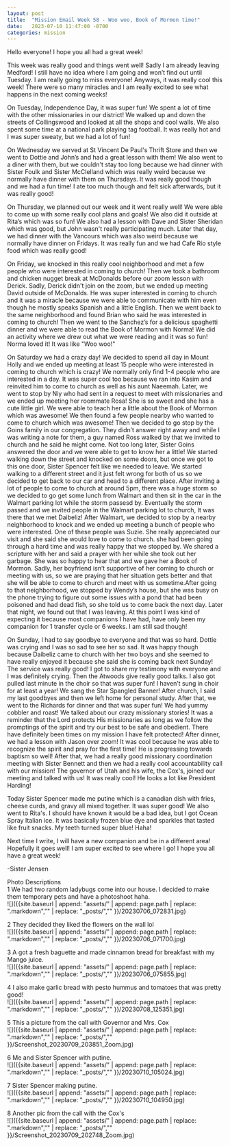 ```yaml
---
layout: post
title:  "Mission Email Week 58 - Woo woo, Book of Mormon time!"
date:   2023-07-10 11:47:00 -0700
categories: mission
---
```

Hello everyone! I hope you all had a great week!

This week was really good and things went well! Sadly I am already leaving Medford! I still have no idea where I am going and won’t find out until Tuesday. I am really going to miss everyone! Anyways, it was really cool this week! There were so many miracles and I am really excited to see what happens in the next coming weeks!

On Tuesday, Independence Day, it was super fun! We spent a lot of time with the other missionaries in our district! We walked up and down the streets of Collingswood and looked at all the shops and cool walls. We also spent some time at a national park playing tag football. It was really hot and I was super sweaty, but we had a lot of fun!

On Wednesday we served at St Vincent De Paul's Thrift Store and then we went to Dottie and John’s and had a great lesson with them! We also went to a diner with them, but we couldn't stay too long because we had dinner with Sister Foulk and Sister McClelland which was really weird because we normally have dinner with them on Thursdays. It was really good though and we had a fun time! I ate too much though and felt sick afterwards, but it was really good!

On Thursday, we planned out our week and it went really well! We were able to come up with some really cool plans and goals! We also did it outside at Rita’s which was so fun! We also had a lesson with Dave and Sister Sheridan which was good, but John wasn't really participating much. Later that day, we had dinner with the Vancours which was also weird because we normally have dinner on Fridays. It was really fun and we had Cafe Rio style food which was really good!

On Friday, we knocked in this really cool neighborhood and met a few people who were interested in coming to church! Then we took a bathroom and chicken nugget break at McDonalds before our zoom lesson with Derick. Sadly, Derick didn't join on the zoom, but we ended up meeting David outside of McDonalds. He was super interested in coming to church and it was a miracle because we were able to communicate with him even though he mostly speaks Spanish and a little English. Then we went back to the same neighborhood and found Brian who said he was interested in coming to church! Then we went to the Sanchez’s for a delicious spaghetti dinner and we were able to read the Book of Mormon with Norma! We did an activity where we drew out what we were reading and it was so fun! Norma loved it! It was like "Woo woo!"

On Saturday we had a crazy day! We decided to spend all day in Mount Holly and we ended up meeting at least 15 people who were interested in coming to church which is crazy! We normally only find 1-4 people who are interested in a day. It was super cool too because we ran into Kasim and reinvited him to come to church as well as his aunt Naeemah. Later, we went to stop by Niy who had sent in a request to meet with missionaries and we ended up meeting her roommate Rosa! She is so sweet and she has a cute little girl. We were able to teach her a little about the Book of Mormon which was awesome! We then found a few people nearby who wanted to come to church which was awesome! Then we decided to go stop by the Goins family in our congregation. They didn’t answer right away and while I was writing a note for them, a guy named Ross walked by that we invited to church and he said he might come. Not too long later, Sister Goins answered the door and we were able to get to know her a little! We started walking down the street and knocked on some doors, but once we got to this one door, Sister Spencer felt like we needed to leave. We started walking to a different street and it just felt wrong for both of us so we decided to get back to our car and head to a different place. After inviting a lot of people to come to church at around 5pm, there was a huge storm so we decided to go get some lunch from Walmart and then sit in the car in the Walmart parking lot while the storm passesd by. Eventually the storm passed and we invited people in the Walmart parking lot to church, It was there that we met Daibeliz! After Walmart, we decided to stop by a nearby neighborhood to knock and we ended up meeting a bunch of people who were interested. One of these people was Suzie. She really appreciated our visit and she said she would love to come to church. she had been going through a hard time and was really happy that we stopped by. We shared a scripture with her and said a prayer with her while she took out her garbage. She was so happy to hear that and we gave her a Book of Mormon. Sadly, her boyfriend isn’t supportive of her coming to church or meeting with us, so we are praying that her situation gets better and that she will be able to come to church and meet with us sometime.After going to that neighborhood, we stopped by Wendy’s house, but she was busy on the phone trying to figure out some issues with a pond that had been poisoned and had dead fish, so she told us to come back the next day. Later that night, we found out that I was leaving. At this point I was kind of expecting it because most companions I have had, have only been my companion for 1 transfer cycle or 6 weeks. I am still sad though!

On Sunday, I had to say goodbye to everyone and that was so hard. Dottie was crying and I was so sad to see her so sad. It was happy though because Daibeliz came to church with her two boys and she seemed to have really enjoyed it because she said she is coming back next Sunday! The service was really good! I got to share my testimony with everyone and I was definitely crying. Then the Atwoods give really good talks. I also got pulled last minute in the choir so that was super fun! I haven’t sung in choir for at least a year! We sang the Star Spangled Banner! After church, I said my last goodbyes and then we left home for personal study. After that, we went to the Richards for dinner and that was super fun! We had yummy cobbler and roast! We talked about our crazy missionary stories! It was a reminder that the Lord protects His missionaries as long as we follow the promptings of the spirit and try our best to be safe and obedient. There have definitely been times on my mission I have felt protected! After dinner, we had a lesson with Jason over zoom! It was cool because he was able to recognize the spirit and pray for the first time! He is progressing towards baptism so well! After that, we had a really good missionary coordination meeting with Sister Bennett and then we had a really cool accountability call with our mission! The governor of Utah and his wife, the Cox's, joined our meeting and talked with us! It was really cool! He looks a lot like President Harding!

Today Sister Spencer made me putine which is a canadian dish with fries, cheese curds, and gravy all mixed together. It was super good! We also went to Rita's. I should have known it would be a bad idea, but I got Ocean Spray Italian ice. It was basically frozen blue dye and sparkles that tasted like fruit snacks. My teeth turned super blue! Haha!

Next time I write, I will have a new companion and be in a different area! Hopefully it goes well! I am super excited to see where I go! I hope you all have a great week!

-Sister Jensen

Photo Descriptions  
1 We had two random ladybugs come into our house. I decided to make them temporary pets and have a photoshoot haha.    
![]({{site.baseurl | append: "assets/" | append:  page.path | replace: ".markdown","" | replace: "_posts/",""  }}/20230706_072831.jpg)

2 They decided they liked the flowers on the wall lol    
![]({{site.baseurl | append: "assets/" | append:  page.path | replace: ".markdown","" | replace: "_posts/",""  }}/20230706_071700.jpg)

3 A got a fresh baguette and made cinnamon bread for breakfast with my Mango juice.    
![]({{site.baseurl | append: "assets/" | append:  page.path | replace: ".markdown","" | replace: "_posts/",""  }}/20230706_075855.jpg)

4 I also make garlic bread with pesto hummus and tomatoes that was pretty good!    
![]({{site.baseurl | append: "assets/" | append:  page.path | replace: ".markdown","" | replace: "_posts/",""  }}/20230708_125351.jpg)

5 This a picture from the call with Governor and Mrs. Cox    
![]({{site.baseurl | append: "assets/" | append:  page.path | replace: ".markdown","" | replace: "_posts/",""  }}/Screenshot_20230709_203851_Zoom.jpg)

6 Me and Sister Spencer with putine.    
![]({{site.baseurl | append: "assets/" | append:  page.path | replace: ".markdown","" | replace: "_posts/",""  }}/20230710_105024.jpg)

7 Sister Spencer making putine.    
![]({{site.baseurl | append: "assets/" | append:  page.path | replace: ".markdown","" | replace: "_posts/",""  }}/20230710_104950.jpg)

8 Another pic from the call with the Cox's    
![]({{site.baseurl | append: "assets/" | append:  page.path | replace: ".markdown","" | replace: "_posts/",""  }}/Screenshot_20230709_202748_Zoom.jpg)
